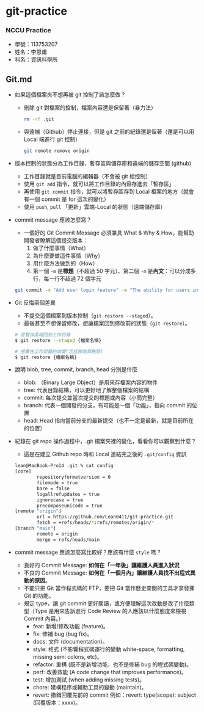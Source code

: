 # git-practice
### NCCU Practice 

- 學號：113753207
- 姓名：李恩甫
- 科系：資訊科學所


## Git.md

- 如果這個檔案夾不想再被 git 控制了該怎麼做？
    - 刪除 git 對檔案的控制，檔案內容還是保留著（暴力法）
        
        ```bash
        rm -rf .git
        ```
        
    - 與遠端（Github）停止連接，但是 git 之前的紀錄還是留著（還是可以用 Local 端進行 git 控制）
        
        ```bash
        git remote remove origin
        ```
        
- 版本控制的狀態分為工作目錄、暫存區與儲存庫和遠端的儲存空間 (github)
    - 工作目錄就是目前電腦的編輯器（不會被 git 給控制）
    - 使用 `git add` 指令，就可以將工作目錄的內容存進去「暫存區」
    - 再使用 `git commit` 指令，就可以將暫存區存到 Local 檔案的地方（就會有一個 commit 是 for 這次的變化）
    - 使用 `push`, `pull` 「更新」雲端-Local 的狀態（遠端儲存庫）

- commit message 應該怎麼寫？
    - 一個好的 Git Commit Message 必須兼具 What & Why & How，能幫助開發者瞭解這個提交版本：
        1. 做了什麼事情（What）
        2. 為什麼要做這件事情（Why）
        3. 用什麼方法做到的（How）
        4. 第一個 `-m` 是**標題**（不超過 50 字元）、第二個 `-m` 是**內文**：可以分成多行，每一行不超過 72 個字元
    
    ```bash
    git commit -m "Add user login feature" -m "The ability for users into the system using their email and password."
    ```

- Git 反悔兩個差異
    - 不提交這個檔案到版本控制（`git restore --staged`）。
    - 最後甚至不想保留修改，想讓檔案回到修改前的狀態（`git restore`）。
    
    ```bash
    # 從暫存區域回到工作目錄
    $ git restore --staged {檔案名稱}
    
    # 捨棄在工作目錄的改變(包括修改與刪除)
    $ git restore {檔案名稱}
    ```

- 說明 blob, tree, commit, branch, head 分別是什麼
    - blob: （Binary Large Object）是用來存檔案內容的物件
    - tree: 代表目錄結構，可以更好地了解整個檔案的結構
    - commit: 每次提交並當次提交的標題或內容（小而完整）
    - branch: 代表一個開發的分支，有可能是一個「功能」，指向 commit 的位置
    - head: Head 指向當前分支的最新提交（也不一定是最新，就是目前所在的位置）

- 紀錄在 git repo 操作過程中，.git 檔案夾裡的變化，看看你可以觀察到什麼？
    - 這是在建立 Github repo 時和 Local 連結完之後的 `.git/config` 資訊
    
    ```bash
    lean@MacBook-Pro14 .git % cat config 
    [core]
            repositoryformatversion = 0
            filemode = true
            bare = false
            logallrefupdates = true
            ignorecase = true
            precomposeunicode = true
    [remote "origin"]
            url = https://github.com/Lean0411/git-practice.git
            fetch = +refs/heads/*:refs/remotes/origin/*
    [branch "main"]
            remote = origin
            merge = refs/heads/main
    ```

- commit message 應該怎麼寫比較好？應該有什麼 `style` 嗎？
    - 良好的 Commit Message: **如何在「一年後」讓維護人員進入狀況**
    - 不良的 Commit Message: **如何在「一個月內」讓維護人員找不出程式異動的原因**。
    - 不能只把 Git 當作程式碼的 FTP，要把 Git 當作歷史查閱的工具才拿發揮 Git 的功能。
    - 規定 type，讓 git commit 更好閱讀，或方便理解這次改動是改了什麼類型（Type 是用來告訴進行 Code Review 的人應該以什麼態度來檢視 Commit 內容。）
        - feat: 新增/修改功能 (feature)。
        - fix: 修補 bug (bug fix)。
        - docs: 文件 (documentation)。
        - style: 格式 (不影響程式碼運行的變動 white-space, formatting, missing semi colons, etc)。
        - refactor: 重構 (既不是新增功能，也不是修補 bug 的程式碼變動)。
        - perf: 改善效能 (A code change that improves performance)。
        - test: 增加測試 (when adding missing tests)。
        - chore: 建構程序或輔助工具的變動 (maintain)。
        - revert: 撤銷回覆先前的 commit 例如：revert: type(scope): subject (回覆版本：xxxx)。